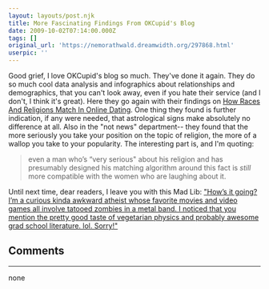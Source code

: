 ```yaml
---
layout: layouts/post.njk
title: More Fascinating Findings From OKCupid's Blog
date: 2009-10-02T07:14:00.000Z
tags: []
original_url: 'https://nemorathwald.dreamwidth.org/297868.html'
userpic: ''
---
```

Good grief, I love OKCupid's blog so much. They've done it again. They do so much cool data analysis and infographics about relationships and demographics, that you can't look away, even if you hate their service (and I don't, I think it's great). Here they go again with their findings on [How Races And Religions Match In Online Dating](http://blog.okcupid.com/index.php/2009/09/29/how-races-and-religions-match-in-online-dating/). One thing they found is further indication, if any were needed, that astrological signs make absolutely no difference at all. Also in the "not news" department-- they found that the more seriously you take your position on the topic of religion, the more of a wallop you take to your popularity. The interesting part is, and I'm quoting:

> even a man who’s “very serious" about his religion and has presumably designed his matching algorithm around this fact is _still_ more compatible with the women who are laughing about it.

Until next time, dear readers, I leave you with this Mad Lib: ["How’s it going? I’m a curious kinda awkward atheist whose favorite movies and video games all involve tatooed zombies in a metal band. I noticed that you mention the pretty good taste of vegetarian physics and probably awesome grad school literature. lol. Sorry!"](http://blog.okcupid.com/index.php/2009/09/14/online-dating-advice-exactly-what-to-say-in-a-first-message/)

## Comments

---

none
